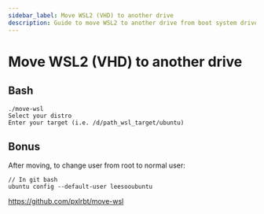 ```yaml
---
sidebar_label: Move WSL2 (VHD) to another drive
description: Guide to move WSL2 to another drive from boot system drive, example C drive to other one.
---
```


# Move WSL2 (VHD) to another drive

## Bash

```
./move-wsl
Select your distro
Enter your target (i.e. /d/path_wsl_target/ubuntu)
```

## Bonus

After moving, to change user from root to normal user:

```
// In git bash
ubuntu config --default-user leesooubuntu
```

https://github.com/pxlrbt/move-wsl